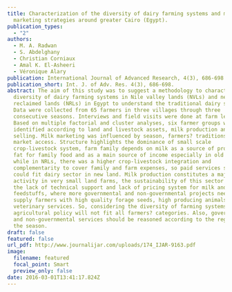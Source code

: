 ```yaml
---
title: Characterization of the diversity of dairy farming systems and milk
  marketing strategies around greater Cairo (Egypt).
publication_types:
  - "2"
authors:
  - M. A. Radwan
  - S. Abdelghany
  - Christian Corniaux
  - Amal K. El-Asheeri
  - Véronique Alary
publication: International Journal of Advanced Research, 4(3), 686-698.
publication_short: Int. J. of Adv. Res. 4(3), 686-698.
abstract: The aim of this study was to suggest a methodology to characterize the
  diversity of dairy farming systems in Nile valley lands (NVLs) and newly
  reclaimed lands (NRLs) in Egypt to understand the traditional dairy sector.
  Data were collected from 65 farmers in three villages through three
  consecutive seasons. Interviews and field visits were done at farm level.
  Based on multiple factorial and cluster analyses, six farmer groups were
  identified according to land and livestock assets, milk production and
  selling. Milk marketing was influenced by season, farmers? traditions, and
  market access. Structure highlights the dominance of small scale
  crop-livestock system, farm family depends on milk as a source of protein and
  fat for family food and as a main source of income especially in old lands,
  while in NRLs, there was a higher crop-livestock integration and
  complementarity to cover family and farm expenses, so paid services strategy
  could fit dairy sector in new land. Milk production constitutes a major
  activity in very small land farms, the sustainability of this sector facing
  the lack of technical support and lack of pricing system for milk and
  feedstuffs, where more governmental and non-governmental projects needed to
  supply farmers with high quality forage seeds, high producing animals and
  veterinary services. So, considering the diversity of farming systems, one
  agricultural policy will not fit all farmers? categories. Also, governmental
  and non-governmental services should be reasoned according to the region and
  the season.
draft: false
featured: false
url_pdf: http://www.journalijar.com/uploads/174_IJAR-9163.pdf
image:
  filename: featured
  focal_point: Smart
  preview_only: false
date: 2016-03-01T13:41:17.824Z
---
```

